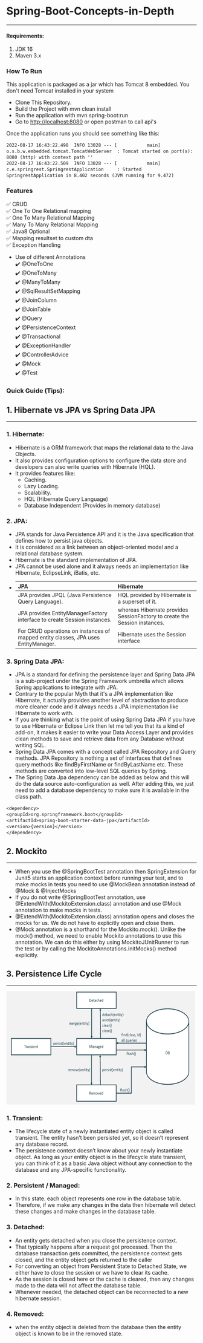 # Spring-Boot-Concepts-in-Depth
<hr>

#### Requirements:
1. JDK 16
2. Maven 3.x


### How To Run
This application is packaged as a jar which has Tomcat 8 embedded. 
You don't need Tomcat installed in your system

* Clone This Repository.
* Build the Project with mvn clean install
* Run the application with mvn spring-boot:run
* Go to [http://localhost:8080](http://localhost:8080 "Named link title") or open postman to call api's

Once the application runs you should see something like this:
```
2022-08-17 16:43:22.498  INFO 13028 --- [           main] o.s.b.w.embedded.tomcat.TomcatWebServer  : Tomcat started on port(s): 8080 (http) with context path ''
2022-08-17 16:43:22.509  INFO 13028 --- [           main] c.e.springrest.SpringrestApplication     : Started SpringrestApplication in 8.402 seconds (JVM running for 9.472)
```

### Features

:white_check_mark: CRUD  
:white_check_mark: One To One Relational mapping  
:white_check_mark: One To Many Relational Mapping   
:white_check_mark: Many To Many Relational Mapping   
:white_check_mark: Java8 Optional   
:white_check_mark: Mapping resultset to custom dta   
:white_check_mark: Exception Handling  

- Use of different Annotations    
   :heavy_check_mark: @OneToOne   
   :heavy_check_mark: @OneToMany               
   :heavy_check_mark: @ManyToMany            
   :heavy_check_mark: @SqlResultSetMapping      
   :heavy_check_mark: @JoinColumn                           
   :heavy_check_mark: @JoinTable                        
   :heavy_check_mark: @Query             
   :heavy_check_mark: @PersistenceContext              
   :heavy_check_mark: @Transactional         
   :heavy_check_mark: @ExceptionHandler              
   :heavy_check_mark: @ControllerAdvice             
   :heavy_check_mark: @Mock               
   :heavy_check_mark: @Test


### Quick Guide (Tips):

## 1. Hibernate vs JPA vs Spring Data JPA
<hr>

### 1. Hibernate:
- Hibernate is a ORM framework that maps the relational data to the Java Objects.
- It also provides configuration options to configure the data store and developers can also write queries with Hibernate (HQL).
- It provides features like:
   - Caching.
   - Lazy Loading.
   - Scalability.
   - HQL (Hibernate Query Language)
   - Database Independent (Provides in memory database)

### 2. JPA:
- JPA stands for Java Persistence API and it is the Java specification that defines how to persist java objects. 
- It is considered as a link between an object-oriented model and a relational database system. 
- Hibernate is the standard implementation of JPA. 
- JPA cannot be used alone and it always needs an implementation like Hibernate, EclipseLink, iBatis, etc.
- |      JPA        |     Hibernate    |                     
  |-----------------|------------------| 
  |JPA provides JPQL (Java Persistence Query Language).| HQL provided by Hibernate is a superset of it.|
  |JPA provides EntityManagerFactory interface to create Session instances.| whereas Hibernate provides SessionFactory to create the Session instances.|
  |For CRUD operations on instances of mapped entity classes, JPA uses EntityManager.|  Hibernate uses the Session interface |

### 3. Spring Data JPA:
- JPA is a standard for defining the persistence layer and Spring Data JPA is a sub-project under the Spring Framework umbrella which allows Spring applications to integrate with JPA. 
- Contrary to the popular Myth that it's a JPA implementation like Hibernate, it actually provides another level of abstraction to produce more cleaner code and it always needs a JPA implementation like Hibernate to work with.
- If you are thinking what is the point of using Spring Data JPA if you have to use Hibernate or Eclipse Link then let me tell you that its a kind of add-on, it makes it easier to write your Data Access Layer and provides clean methods to save and retrieve data from any Database without writing SQL.
- Spring Data JPA comes with a concept called JPA Repository and Query methods. JPA Repository is nothing a set of interfaces that defines query methods like findByFirstName or findByLastName etc. These methods are converted into low-level SQL queries by Spring.
- The Spring Data Jpa dependency can be added as below and this will do the data source auto-configuration as well. After adding this, we just need to add a database dependency to make sure it is available in the class path.
```
<dependency>
<groupId>org.springframework.boot</groupId>
<artifactId>spring-boot-starter-data-jpa</artifactId>
<version>{version}</version>
</dependency>
```
## 2. Mockito
<hr>

- When you use the @SpringBootTest annotation then SpringExtension for Junit5 starts an application context before running your test, and to make mocks in tests you need to use @MockBean annotation instead of @Mock & @InjectMocks
- If you do not write @SpringBootTest annotation, use @ExtendWith(MockitoExtension.class) annotation and use @Mock annotation to make mocks in tests.
- @ExtendWith(MockitoExtension.class) annotation opens and closes the mocks for us. We do not have to explicitly open and close them. 
- @Mock annotation is a shorthand for the Mockito.mock(). Unlike the mock() method, we need to enable Mockito annotations to use this annotation. We can do this either by using MockitoJUnitRunner to run the test or by calling the MockitoAnnotations.initMocks() method explicitly.

## 3. Persistence Life Cycle
<hr>

<img src="entity lifecycle.png" width="500" height="300">

### 1. Transient:
- The lifecycle state of a newly instantiated entity object is called transient. The entity hasn’t been persisted yet, so it doesn’t represent any database record.
- The persistence context doesn’t know about your newly instantiate object. As long as your entity object is in the lifecycle state transient, you can think of it as a basic Java object without any connection to the database and any JPA-specific functionality.

### 2. Persistent / Managed:
- In this state. each object represents one row in the database table. 
- Therefore, if we make any changes in the data then hibernate will detect these changes and make changes in the database table.

### 3. Detached:
- An entity gets detached when you close the persistence context. 
- That typically happens after a request got processed. Then the database transaction gets committed, the persistence context gets closed, and the entity object gets returned to the caller
- For converting an object from Persistent State to Detached State, we either have to close the session or we have to clear its cache. 
- As the session is closed here or the cache is cleared, then any changes made to the data will not affect the database table. 
- Whenever needed, the detached object can be reconnected to a new hibernate session.

### 4. Removed:
- when the entity object is deleted from the database then the entity object is known to be in the removed state.